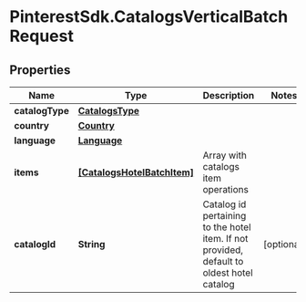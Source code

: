 # PinterestSdk.CatalogsVerticalBatchRequest

## Properties

Name | Type | Description | Notes
------------ | ------------- | ------------- | -------------
**catalogType** | [**CatalogsType**](CatalogsType.md) |  | 
**country** | [**Country**](Country.md) |  | 
**language** | [**Language**](Language.md) |  | 
**items** | [**[CatalogsHotelBatchItem]**](CatalogsHotelBatchItem.md) | Array with catalogs item operations | 
**catalogId** | **String** | Catalog id pertaining to the hotel item. If not provided, default to oldest hotel catalog | [optional] 


